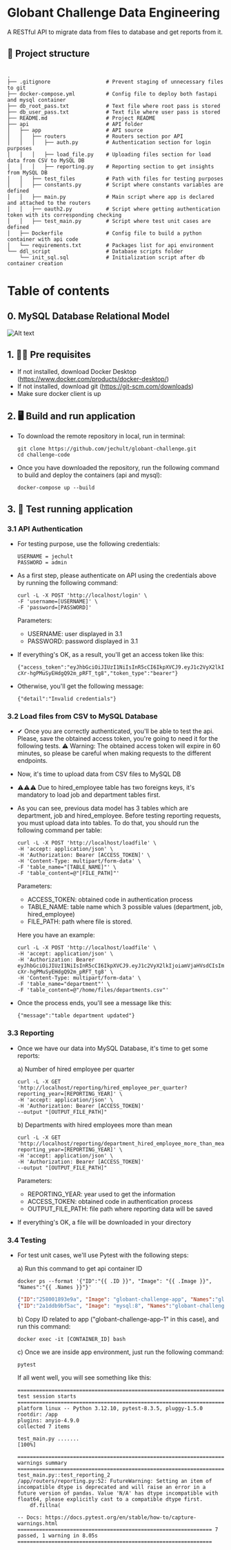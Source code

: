 # Globant Challenge Data Engineering

A RESTful API to migrate data from files to database and get reports from it.

## 📁 Project structure


```

.
├── .gitignore                  # Prevent staging of unnecessary files to git
├── docker-compose.yml          # Config file to deploy both fastapi and mysql container
├── db_root_pass.txt            # Text file where root pass is stored
├── db_user_pass.txt            # Text file where user pass is stored
├── README.md                   # Project README
├── api                         # API folder
│   ├── app                     # API source 
│   │   ├── routers             # Routers section por API
│   │   │   ├── auth.py         # Authentication section for login purposes
│   │   │   ├── load_file.py    # Uploading files section for load data from CSV to MySQL DB
│   │   │   ├── reporting.py    # Reporting section to get insights from MySQL DB
│   │   ├── test_files          # Path with files for testing purposes
│   │   ├── constants.py        # Script where constants variables are defined
│   │   ├── main.py             # Main script where app is declared and attached to the routers
│   │   ├── oauth2.py           # Script where getting authentication token with its corresponding checking
│   │   ├── test_main.py        # Script where test unit cases are defined
│   ├── Dockerfile              # Config file to build a python container with api code
│   └── requirements.txt        # Packages list for api environment
└── ddl_script                  # Database scripts folder
    └── init_sql.sql            # Initialization script after db container creation

```

# Table of contents

## 0. MySQL Database Relational Model

<img src="https://github.com/jechult/challenge-code/blob/429bc5790386e4b638049f6ae4a97e7693b6f78e/db/data_model.png" alt="Alt text" title="MySQL Database Relational Model">

## 1. 👩‍💻 Pre requisites

- If not installed, download Docker Desktop (https://www.docker.com/products/docker-desktop/)
- If not installed, download git (https://git-scm.com/downloads)
- Make sure docker client is up

## 2. 🖥 Build and run application

- To download the remote repository in local, run in terminal:

    ```shell
    git clone https://github.com/jechult/globant-challenge.git
    cd challenge-code
    ```
- Once you have downloaded the repository, run the following command to build and deploy the containers (api and mysql):

    ```shell
    docker-compose up --build
    ```

## 3. 🧪 Test running application

### 3.1 API Authentication

- For testing purpose, use the following credentials:

    ```shell
    USERNAME = jechult
    PASSWORD = admin
    ```

- As a first step, please authenticate on API using the credentials above by running the following command:

    ```shell
    curl -L -X POST 'http://localhost/login' \
    -F 'username=[USERNAME]' \
    -F 'password=[PASSWORD]'
    ```

    Parameters:
    - USERNAME: user displayed in 3.1
    - PASSWORD: password displayed in 3.1

- If everything's OK, as a result, you'll get an access token like this:

    ```shell
    {"access_token":"eyJhbGciOiJIUzI1NiIsInR5cCI6IkpXVCJ9.eyJ1c2VyX2lkIjoiamVjaHVsdCIsImV4cCI6MTc0NTExMTExM30.pQZH517JIYfwkc-cXr-hgPMuSyEHdgQ92m_pRFT_tg8","token_type":"bearer"}
    ```

- Otherwise, you'll get the following message:

    ```shell
    {"detail":"Invalid credentials"}
    ```
### 3.2 Load files from CSV to MySQL Database

- ✔ Once you are correctly authenticated, you'll be able to test the api. Please, save the obtained access token,
you're going to need it for the following tests. ⚠ Warning: The obtained access token will expire in 60 minutes, so please be careful when making requests to the different endpoints.

- Now, it's time to upload data from CSV files to MySQL DB

- ⚠⚠⚠ Due to hired_employee table has two foreigns keys, it's mandatory to load job and department tables first.

- As you can see, previous data model has 3 tables which are department, job and hired_employee. Before testing reporting requests, you must upload data into tables. To do that, you should run the following command per table:

    ```shell
    curl -L -X POST 'http://localhost/loadfile' \
    -H 'accept: application/json' \
    -H 'Authorization: Bearer [ACCESS_TOKEN]' \
    -H 'Content-Type: multipart/form-data' \
    -F 'table_name="[TABLE_NAME]"' \
    -F 'table_content=@"[FILE_PATH]"'
    ```    

    Parameters:
    - ACCESS_TOKEN: obtained code in authentication process
    - TABLE_NAME: table name which 3 possible values (department, job, hired_employee)
    - FILE_PATH: path where file is stored.

    Here you have an example:

    ```shell
    curl -L -X POST 'http://localhost/loadfile' \
    -H 'accept: application/json' \
    -H 'Authorization: Bearer eyJhbGciOiJIUzI1NiIsInR5cCI6IkpXVCJ9.eyJ1c2VyX2lkIjoiamVjaHVsdCIsImV4cCI6MTc0NTExMTExM30.pQZH517JIYfwkc-cXr-hgPMuSyEHdgQ92m_pRFT_tg8' \
    -H 'Content-Type: multipart/form-data' \
    -F 'table_name="department"' \
    -F 'table_content=@"/home/files/departments.csv"'
    ```

- Once the process ends, you'll see a message like this:

    ```shell
    {"message":"table department updated"}
    ```

### 3.3 Reporting

- Once we have our data into MySQL Database, it's time to get some reports:

    a) Number of hired employee per quarter

    ```shell
    curl -L -X GET 'http://localhost/reporting/hired_employee_per_quarter?reporting_year=[REPORTING_YEAR]' \
    -H 'accept: application/json' \
    -H 'Authorization: Bearer [ACCESS_TOKEN]'
    --output "[OUTPUT_FILE_PATH]"
    ```

    b) Departments with hired employees more than mean

    ```shell
    curl -L -X GET 'http://localhost/reporting/department_hired_employee_more_than_mean?reporting_year=[REPORTING_YEAR]' \
    -H 'accept: application/json' \
    -H 'Authorization: Bearer [ACCESS_TOKEN]'
    --output "[OUTPUT_FILE_PATH]"
    ```

    Parameters:
    - REPORTING_YEAR: year used to get the information
    - ACCESS_TOKEN: obtained code in authentication process
    - OUTPUT_FILE_PATH: file path where reporting data will be saved

-  If everything's OK, a file will be downloaded in your directory

### 3.4 Testing

- For test unit cases, we'll use Pytest with the following steps:

    a) Run this command to get api container ID

    ```shell
    docker ps --format '{"ID":"{{ .ID }}", "Image": "{{ .Image }}", "Names":"{{ .Names }}"}'
    ```

    ```json
    {"ID":"258001893e9a", "Image": "globant-challenge-app", "Names":"globant-challenge-app-1"}
    {"ID":"2a1ddb9bf5ac", "Image": "mysql:8", "Names":"globant-challenge-companydb-1"}
    ```

    b) Copy ID related to app ("globant-challenge-app-1" in this case), and run this command:

    ```shell
    docker exec -it [CONTAINER_ID] bash
    ```

    c) Once we are inside app environment, just run the following command:

    ```shell
    pytest
    ```
    If all went well, you will see something like this:

    ```
    =================================================================== test session starts ====================================================================
    platform linux -- Python 3.12.10, pytest-8.3.5, pluggy-1.5.0
    rootdir: /app
    plugins: anyio-4.9.0
    collected 7 items

    test_main.py .......                                                                                                                                 [100%]

    ===================================================================== warnings summary =====================================================================
    test_main.py::test_reporting_2
    /app/routers/reporting.py:52: FutureWarning: Setting an item of incompatible dtype is deprecated and will raise an error in a future version of pandas. Value 'N/A' has dtype incompatible with float64, please explicitly cast to a compatible dtype first.
        df.fillna(

    -- Docs: https://docs.pytest.org/en/stable/how-to/capture-warnings.html
    =============================================================== 7 passed, 1 warning in 8.05s ===============================================================
    ```
